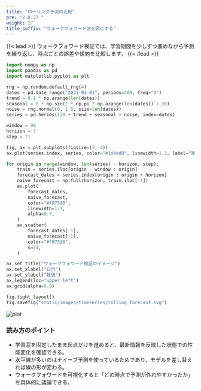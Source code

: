 ```yaml
---
title: "ローリング予測の比較"
pre: "2.8.27 "
weight: 27
title_suffix: "ウォークフォワード法を図にする"
---
```


{{< lead >}}
ウォークフォワード検証では、学習期間を少しずつ進めながら予測を繰り返し、時点ごとの誤差や傾向を比較します。
{{< /lead >}}

```python
import numpy as np
import pandas as pd
import matplotlib.pyplot as plt

rng = np.random.default_rng(4)
dates = pd.date_range("2021-01-01", periods=300, freq="D")
trend = 0.1 * np.arange(len(dates))
seasonal = 6 * np.sin(2 * np.pi * np.arange(len(dates)) / 30)
noise = rng.normal(0, 1.8, size=len(dates))
series = pd.Series(120 + trend + seasonal + noise, index=dates)

window = 90
horizon = 7
step = 21

fig, ax = plt.subplots(figsize=(7, 4))
ax.plot(series.index, series, color="#1d4ed8", linewidth=1.2, label="実測値")

for origin in range(window, len(series) - horizon, step):
    train = series.iloc[origin - window : origin]
    forecast_dates = series.index[origin : origin + horizon]
    naive_forecast = np.full(horizon, train.iloc[-1])
    ax.plot(
        forecast_dates,
        naive_forecast,
        color="#f97316",
        linewidth=1.2,
        alpha=0.7,
    )
    ax.scatter(
        forecast_dates[-1],
        naive_forecast[-1],
        color="#f97316",
        s=24,
    )

ax.set_title("ウォークフォワード検証のイメージ")
ax.set_xlabel("日付")
ax.set_ylabel("数値")
ax.legend(loc="upper left")
ax.grid(alpha=0.3)

fig.tight_layout()
fig.savefig("static/images/timeseries/rolling_forecast.svg")
```

![plot](/images/timeseries/rolling_forecast.svg)

### 読み方のポイント

- 学習窓を固定したまま起点だけを進めると、最新情報を反映した状態での性能変化を確認できる。
- 水平線が多いのはナイーブ予測を使っているためであり、モデルを差し替えれば線の形が変わる。
- ウォークフォワードを可視化すると「どの時点で予測が外れやすかったか」を具体的に議論できる。


